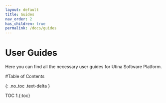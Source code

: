 ```yaml
---
layout: default
title: Guides
nav_order: 2
has_children: true
permalink: /docs/guides
---
```


# User Guides

Here you can find all the necessary  user guides for Utina Software Platform.

#Table of Contents

{: .no_toc .text-delta }

TOC
1.{:toc}
